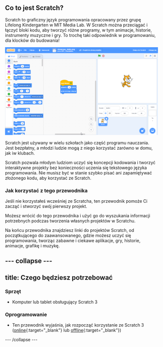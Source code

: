 ## Co to jest Scratch?
Scratch to graficzny język programowania opracowany przez grupę Lifelong Kindergarten w MIT Media Lab. W Scratch można przeciągać i łączyć bloki kodu, aby tworzyć różne programy, w tym animacje, historie, instrumenty muzyczne i gry. To trochę taki odpowiednik w programowaniu, dla klocków do budowania!

![Zrzut ekranu Scratcha.](images/showcase_static.png)

Scratch jest używany w wielu szkołach jako część programu nauczania. Jest bezpłatny, a młodzi ludzie mogą z niego korzystać zarówno w domu, jak iw klubach.

Scratch pozwala młodym ludziom uczyć się koncepcji kodowania i tworzyć interaktywne projekty bez konieczności uczenia się tekstowego języka programowania. Nie musisz być w stanie szybko pisać ani zapamiętywać złożonego kodu, aby korzystać ze Scratch.

### Jak korzystać z tego przewodnika
Jeśli nie korzystałeś wcześniej ze Scratcha, ten przewodnik pomoże Ci zacząć i stworzyć swój pierwszy projekt.

Możesz wrócić do tego przewodnika i użyć go do wyszukania informacji potrzebnych podczas tworzenia własnych projektów w Scratchu.

Na końcu przewodnika znajdziesz linki do projektów Scratch, od początkującego do zaawansowanego, gdzie możesz uczyć się programowania, tworząc zabawne i ciekawe aplikacje, gry, historie, animacje, grafikę i muzykę.

--- collapse ---
---
title: Czego będziesz potrzebować
---
### Sprzęt

+ Komputer lub tablet obsługujący Scratch 3

### Oprogramowanie

+ Ten przewodnik wyjaśnia, jak rozpocząć korzystanie ze Scratch 3 ([online](https://scratch.mit.edu/){:target="_blank"} lub [offline](https://scratch.mit.edu/download){:target="_blank"})


--- /collapse ---
